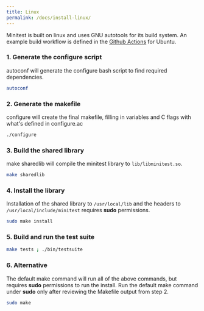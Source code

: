```yaml
---
title: Linux
permalink: /docs/install-linux/
---
```


Minitest is built on linux and uses GNU autotools for its build system. An example build workflow is defined in the <a href="https://github.com/cminitest/minitest/blob/master/.github/workflows/Ubuntu.yml" target="_blank">Github Actions</a> for Ubuntu.

### 1. Generate the configure script

autoconf will generate the configure bash script to find required dependencies.

```bash
autoconf
```

### 2. Generate the makefile

configure will create the final makefile, filling in variables and C flags with what's defined in configure.ac

```bash
./configure
```

### 3. Build the shared library

make sharedlib will compile the minitest library to `lib/libminitest.so`.

```bash
make sharedlib
```

### 4. Install the library

Installation of the shared library to `/usr/local/lib` and the headers to `/usr/local/include/minitest` requires **sudo** permissions.

```bash
sudo make install
```

### 5. Build and run the test suite


```bash
make tests ; ./bin/testsuite
```

### 6. Alternative

The default make command will run all of the above commands, but requires **sudo** permissions to run the install. Run the default make command under **sudo** only after reviewing the Makefile output from step 2.

```bash
sudo make
```